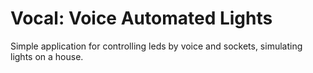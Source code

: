 # Vocal: Voice Automated Lights

Simple application for controlling leds by voice and sockets, simulating lights on a house.
